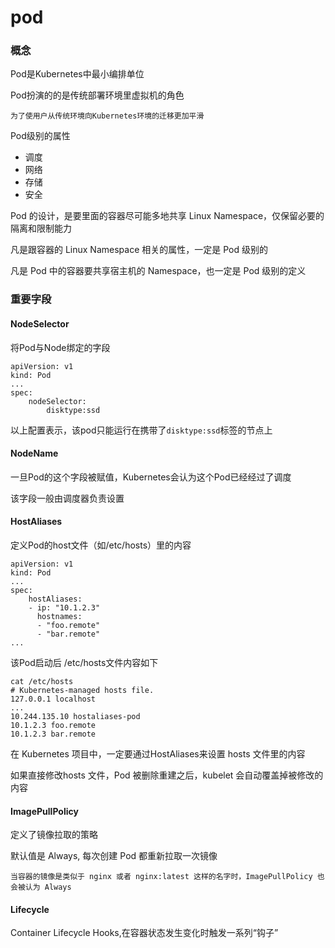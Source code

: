 # pod

### 概念

Pod是Kubernetes中最小编排单位

Pod扮演的的是传统部署环境里虚拟机的角色

    为了使用户从传统环境向Kubernetes环境的迁移更加平滑

Pod级别的属性

*  调度
*  网络
*  存储
*  安全

Pod 的设计，是要里面的容器尽可能多地共享 Linux Namespace，仅保留必要的隔离和限制能力

凡是跟容器的 Linux Namespace 相关的属性，一定是 Pod 级别的

凡是 Pod 中的容器要共享宿主机的 Namespace，也一定是 Pod 级别的定义


### 重要字段

#### NodeSelector

将Pod与Node绑定的字段

    apiVersion: v1
    kind: Pod
    ...
    spec:
        nodeSelector:
            disktype:ssd

以上配置表示，该pod只能运行在携带了`disktype:ssd`标签的节点上

#### NodeName

一旦Pod的这个字段被赋值，Kubernetes会认为这个Pod已经经过了调度

该字段一般由调度器负责设置

#### HostAliases

定义Pod的host文件（如/etc/hosts）里的内容

    apiVersion: v1
    kind: Pod
    ...
    spec: 
        hostAliases: 
        - ip: "10.1.2.3" 
          hostnames: 
          - "foo.remote" 
          - "bar.remote"
    ...

该Pod启动后 /etc/hosts文件内容如下

    cat /etc/hosts
    # Kubernetes-managed hosts file.
    127.0.0.1 localhost
    ...
    10.244.135.10 hostaliases-pod
    10.1.2.3 foo.remote
    10.1.2.3 bar.remote

在 Kubernetes 项目中，一定要通过HostAliases来设置 hosts 文件里的内容

如果直接修改hosts 文件，Pod 被删除重建之后，kubelet 会自动覆盖掉被修改的内容

#### ImagePullPolicy

定义了镜像拉取的策略

默认值是 Always, 每次创建 Pod 都重新拉取一次镜像

    当容器的镜像是类似于 nginx 或者 nginx:latest 这样的名字时，ImagePullPolicy 也会被认为 Always

#### Lifecycle

Container Lifecycle Hooks,在容器状态发生变化时触发一系列“钩子”